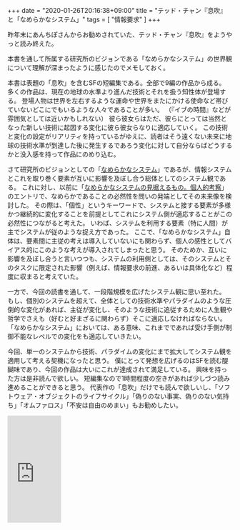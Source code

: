 +++
date = "2020-01-26T20:16:38+09:00"
title = "テッド・チャン『息吹』と「なめらかなシステム」"
tags = [ "情報要求" ]
+++

昨年末にあんちぽさんからお勧めされていた、テッド・チャン『息吹』をようやっと読み終えた。

本書を通して所属する研究所のビジョンである「なめらかなシステム」の世界観について理解が深まったように感じたのでメモしておく。

本書は表題の「息吹」を含むSFの短編集である。全部で9編の作品から成る。
多くの作品は、現在の地球の水準より進んだ技術とそれを扱う知性体が登場する。
登場人物は世界を左右するような運命や世界をまたにかける使命など帯びていないどこにでもいるような人々であることが多い。
（『イブの時間』などが雰囲気としては近いかもしれない）
彼ら彼女らはただ、彼らにとっては当然となった新しい技術に起因する変化に彼ら彼女らなりに適応していく。
この技術と変化の設定がリアリティを持っているがゆえに、読者はそう遠くない未来に地球の技術水準が到達した後に発生するであろう変化に対して自分ならばどうするかと没入感を持って作品にのめり込む。

さて研究所のビジョンとしての「[なめらかなシステム](https://rand.pepabo.com/papers/dicomo2018-proceeding-antipop.pdf)」であるが、情報システムとこれを取り巻く要素が互いに影響を及ぼし合う総体としてのシステム観である。
これに対し、以前に「[なめらかなシステムの見据えるもの。個人的考察](/blog/2019/03/01/the-things-coherently-fittable-system-looks-ahead-to)」のエントリで、なめらかであることの必然性を問いの発端としてその未来像を検討した。
その際は、「個性」というキーワードで、システムと接する要素が多様かつ継続的に変化することを前提としてこれにシステム側が適応することがこの必然性につながると考えた。
いわば、システムを利用する要素（特に人間）が主でシステムが従のような捉え方であった。
ここで、「なめらかなシステム」自体は、要素間に主従の考えは導入していないにも関わらず、個人の感性としてバイアス的にこのような考えが導入されてしまったと思う。
そのためか、互いに影響を及ぼし合うと言いつつも、システムの利用側としては、そのシステムとそのタスクに限定された影響（例えば、情報要求の前進、あるいは具体化など）程度に収まると考えていた。

一方で、今回の読書を通して、一段階規模を広げたシステム観に思い至れた。
もし、個別のシステムを超えて、全体としての技術水準やパラダイムのような圧倒的な変化があれば、主従が変化し、そのような技術に追従するために人生観や哲学でさえも（好むと好まざるに関わらず）そこに適応しなければならない。
「なめらかなシステム」においては、ある意味、これまでであれば受け手側が制御不能なレベルでの変化をも適応していきたい。

今回、単一のシステムから技術、パラダイムの変化にまで拡大してシステム観を適用して考える契機になったと思う。
僕にとって発想を広げるのはSFを読む醍醐味であり、今回の作品は大いにこれが達成されて満足している。
興味を持った方は是非読んで欲しい。
短編集なので1時間程度の空きがあれば少しづつ読み進めることができると思う。
代表作の「息吹」だけでも読んで欲しいし、「ソフトウェア・オブジェクトのライフサイクル」「偽りのない事実、偽りのない気持ち」「オムファロス」「不安は自由のめまい」もお勧めしたい。


<iframe style="width:120px;height:240px;" marginwidth="0" marginheight="0" scrolling="no" frameborder="0" src="https://rcm-fe.amazon-adsystem.com/e/cm?ref=qf_sp_asin_til&t=monochromeg03-22&m=amazon&o=9&p=8&l=as1&IS2=1&detail=1&asins=4152098996&linkId=c80e18f474ae1d11bcfb8c9f739235ab&bc1=ffffff&lt1=_blank&fc1=333333&lc1=0066c0&bg1=ffffff&f=ifr">
    </iframe>
